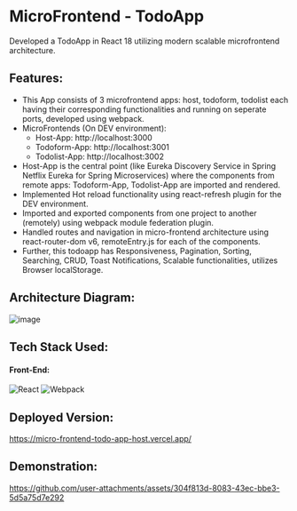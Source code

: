 # MicroFrontend - TodoApp 

Developed a TodoApp in React 18 utilizing modern scalable microfrontend architecture.

## Features:

* This App consists of 3 microfrontend apps: host, todoform, todolist each having their corresponding functionalities and running on seperate ports, developed using webpack.
* MicroFrontends (On DEV environment):
  - Host-App: http://localhost:3000
  - Todoform-App: http://localhost:3001
  - Todolist-App: http://localhost:3002
* Host-App is the central point (like Eureka Discovery Service in Spring Netflix Eureka for Spring Microservices) where the components from remote apps: Todoform-App, Todolist-App are imported and rendered.
* Implemented Hot reload functionality using react-refresh plugin for the DEV environment.
* Imported and exported components from one project to another (remotely) using webpack module federation plugin.
* Handled routes and navigation in micro-frontend architecture using react-router-dom v6, remoteEntry.js for each of the components.
* Further, this todoapp has Responsiveness, Pagination, Sorting, Searching, CRUD, Toast Notifications, Scalable functionalities, utilizes Browser localStorage.

## Architecture Diagram:
![image](https://github.com/user-attachments/assets/1cb3bb72-b28a-420c-9c55-ec1bd00037b6)

## Tech Stack Used:
#### Front-End:
<img alt="React" src="https://img.shields.io/badge/react-%2320232a.svg?style=for-the-badge&logo=react&logoColor=%2361DAFB"/> <img alt="Webpack" src="https://img.shields.io/badge/webpack-%238DD6F9.svg?style=for-the-badge&logo=webpack&logoColor=black"/>

## Deployed Version:

https://micro-frontend-todo-app-host.vercel.app/

## Demonstration:

https://github.com/user-attachments/assets/304f813d-8083-43ec-bbe3-5d5a75d7e292



